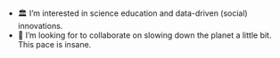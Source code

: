 
- 🏛 I’m interested in science education and data-driven (social) innovations.
- 👀 I’m looking for to collaborate on slowing down the planet a little bit. This pace is insane.


<!---
sverbic/sverbic is a ✨ special ✨ repository because its `README.md` (this file) appears on your GitHub profile.
You can click the Preview link to take a look at your changes.
- 👋 Hi, I’m @sverbic
- 🌱 I’m currently learning many things I should have learned before.
- 📫 You can reach me via identical handle on Twitter. Then follow the link.
--->
